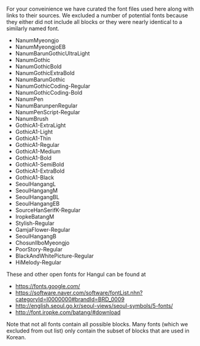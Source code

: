 For your conveinience we have curated the font files used here along with links to their sources. We excluded a number of potential fonts because they either did not include all blocks or they were nearly identical to a similarly named font.

- NanumMyeongjo
- NanumMyeongjoEB
- NanumBarunGothicUltraLight
- NanumGothic
- NanumGothicBold
- NanumGothicExtraBold
- NanumBarunGothic
- NanumGothicCoding-Regular
- NanumGothicCoding-Bold
- NanumPen
- NanumBarunpenRegular
- NanumPenScript-Regular
- NanumBrush
- GothicA1-ExtraLight
- GothicA1-Light
- GothicA1-Thin
- GothicA1-Regular
- GothicA1-Medium
- GothicA1-Bold
- GothicA1-SemiBold
- GothicA1-ExtraBold
- GothicA1-Black
- SeoulHangangL
- SeoulHangangM
- SeoulHangangBL
- SeoulHangangEB
- SourceHanSerifK-Regular
- IropkeBatangM
- Stylish-Regular
- GamjaFlower-Regular
- SeoulHangangB
- ChosunIlboMyeongjo
- PoorStory-Regular
- BlackAndWhitePicture-Regular
- HiMelody-Regular

These and other open fonts for Hangul can be found at
- https://fonts.google.com/
- https://software.naver.com/software/fontList.nhn?categoryId=I0000000#brandId=BRD_0009
- http://english.seoul.go.kr/seoul-views/seoul-symbols/5-fonts/
- http://font.iropke.com/batang/#download

Note that not all fonts contain all possible blocks. Many fonts (which we excluded from out list) only contain the subset of blocks that are used in Korean.
